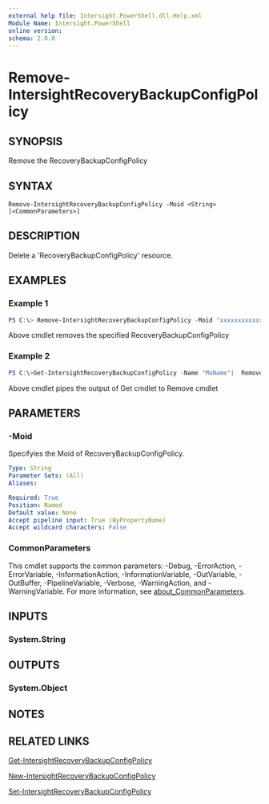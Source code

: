 ```yaml
---
external help file: Intersight.PowerShell.dll-Help.xml
Module Name: Intersight.PowerShell
online version:
schema: 2.0.0
---
```


# Remove-IntersightRecoveryBackupConfigPolicy

## SYNOPSIS
Remove the RecoveryBackupConfigPolicy

## SYNTAX

```
Remove-IntersightRecoveryBackupConfigPolicy -Moid <String> [<CommonParameters>]
```

## DESCRIPTION
Delete a &apos;RecoveryBackupConfigPolicy&apos; resource.

## EXAMPLES

### Example 1
```powershell
PS C:\> Remove-IntersightRecoveryBackupConfigPolicy -Moid "xxxxxxxxxxxxxxxxxxxxxxxxxxx"
```
Above cmdlet removes the specified RecoveryBackupConfigPolicy 

### Example 2
```powershell
PS C:\>Get-IntersightRecoveryBackupConfigPolicy -Name "MoName"|  Remove-IntersightRecoveryBackupConfigPolicy
```
Above cmdlet pipes the output of Get cmdlet to Remove cmdlet

## PARAMETERS

### -Moid
Specifyies the Moid of RecoveryBackupConfigPolicy.

```yaml
Type: String
Parameter Sets: (All)
Aliases:

Required: True
Position: Named
Default value: None
Accept pipeline input: True (ByPropertyName)
Accept wildcard characters: False
```

### CommonParameters
This cmdlet supports the common parameters: -Debug, -ErrorAction, -ErrorVariable, -InformationAction, -InformationVariable, -OutVariable, -OutBuffer, -PipelineVariable, -Verbose, -WarningAction, and -WarningVariable. For more information, see [about_CommonParameters](http://go.microsoft.com/fwlink/?LinkID=113216).

## INPUTS

### System.String

## OUTPUTS

### System.Object
## NOTES

## RELATED LINKS

[Get-IntersightRecoveryBackupConfigPolicy](./Get-IntersightRecoveryBackupConfigPolicy.md)

[New-IntersightRecoveryBackupConfigPolicy](./New-IntersightRecoveryBackupConfigPolicy.md)

[Set-IntersightRecoveryBackupConfigPolicy](./Set-IntersightRecoveryBackupConfigPolicy.md)

